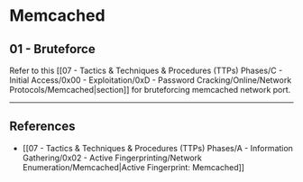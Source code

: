 # Memcached

## 01 - Bruteforce

Refer to this [[07 - Tactics & Techniques & Procedures (TTPs) Phases/C - Initial Access/0x00 - Exploitation/0xD - Password Cracking/Online/Network Protocols/Memcached|section]] for bruteforcing memcached network port.

---
## References

- [[07 - Tactics & Techniques & Procedures (TTPs) Phases/A - Information Gathering/0x02 - Active Fingerprinting/Network Enumeration/Memcached|Active Fingerprint: Memcached]]